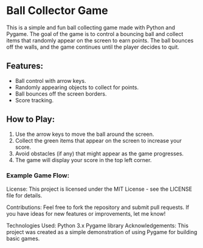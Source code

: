 # Ball Collector Game

This is a simple and fun ball collecting game made with Python and Pygame. The goal of the game is to control a bouncing ball and collect items that randomly appear on the screen to earn points. The ball bounces off the walls, and the game continues until the player decides to quit.

## Features:
- Ball control with arrow keys.
- Randomly appearing objects to collect for points.
- Ball bounces off the screen borders.
- Score tracking.

## How to Play:
1. Use the arrow keys to move the ball around the screen.
2. Collect the green items that appear on the screen to increase your score.
3. Avoid obstacles (if any) that might appear as the game progresses.
4. The game will display your score in the top left corner.

### Example Game Flow:







License:
This project is licensed under the MIT License - see the LICENSE file for details.

Contributions:
Feel free to fork the repository and submit pull requests. If you have ideas for new features or improvements, let me know!

Technologies Used:
Python 3.x
Pygame library
Acknowledgements:
This project was created as a simple demonstration of using Pygame for building basic games.
